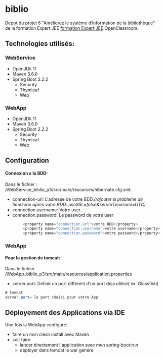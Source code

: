 # biblio

Depot du projet  6 "Améliorez le système d’information de la bibliothèque" de la formation Expert JEE [formation Expert JEE](https://openclassrooms.com/fr/paths/99-expert-java-ee) OpenClassroom.

## Technologies utilisés:

### WebService 
* OpenJDk 11
* Maven 3.6.0
* Spring Boot 2.2.2
  * Security
  * Thymleaf
  * Web

### WebApp
* OpenJDk 11
* Maven 3.6.0
* Spring Boot 2.2.2
  * Security
  * Thymleaf
  * Web


## Configuration


#### Connexion a la BDD:

Dans le fichier : /WebService_biblio_p3/src/main/resources/hibernate.cfg.xml:
* connection-url:
L'adresse de votre BDD.*(rajouter si probleme de timezone aprés votre BDD: useSSL=false&amp;serverTimezone=UTC)*  
* connection.username:
Votre user.
* connection.password:
Le password de votre user

```java
        <property name="connection.url">votre BDD</property>
        <property name="connection.username">votre username</property>
        <property name="connection.password">votre password</property>
```
### WebApp<a name="configAppWebApp"></a>

#### Pour la gestion de tomcat:

Dans le fichier /WebApp_biblio_p3/src/main/resources/application.properties
* server.port:
Definir un port différent d'un port deja utilisé( ex: Glassfish)
```java
# tomcat
server.port= le port choisi pour votre App
```

## Déployement des Applications via IDE<a name="deployApp"></a>

Une fois la WebApp configuré:
* faire un mvn clean install avec Maven
* soit faire:
  * lancer directement l'application avec mvn spring-boot:run
  * deployer dans tomcat le war généré


